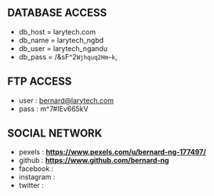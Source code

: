 ## DATABASE ACCESS
 * db_host    =           larytech.com
 * db_name    =           larytech_ngbd
 * db_user    =           larytech_ngandu
 * db_pass    =           /&sF^2`Wjhquq2Hm~k`,   

## FTP ACCESS
 * user :	            bernard@larytech.com
 * pass :	            m^7#IEv665kV

 ## SOCIAL NETWORK
  * pexels :            **https://www.pexels.com/u/bernard-ng-177497/**
  * github :            **https://www.github.com/bernard-ng**
  * facebook : 
  * instagram : 
  * twitter : 